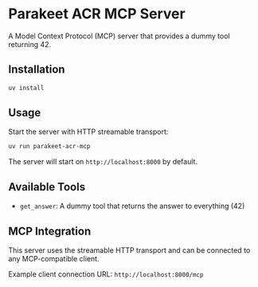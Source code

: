 # Parakeet ACR MCP Server

A Model Context Protocol (MCP) server that provides a dummy tool returning 42.

## Installation

```bash
uv install
```

## Usage

Start the server with HTTP streamable transport:

```bash
uv run parakeet-acr-mcp
```

The server will start on `http://localhost:8000` by default.

## Available Tools

- `get_answer`: A dummy tool that returns the answer to everything (42)

## MCP Integration

This server uses the streamable HTTP transport and can be connected to any MCP-compatible client.

Example client connection URL: `http://localhost:8000/mcp`
